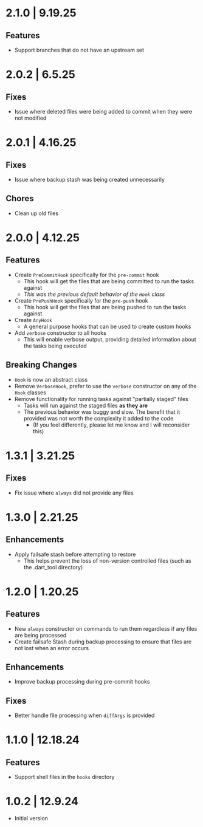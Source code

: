 <!--  -->

# 2.1.0 | 9.19.25

## Features

- Support branches that do not have an upstream set

# 2.0.2 | 6.5.25

## Fixes

- Issue where deleted files were being added to commit when they were not modified

# 2.0.1 | 4.16.25

## Fixes

- Issue where backup stash was being created unnecessarily

## Chores

- Clean up old files

# 2.0.0 | 4.12.25

## Features

- Create `PreCommitHook` specifically for the `pre-commit` hook
  - This hook will get the files that are being committed to run the tasks against
  - _This was the previous default behavior of the `Hook` class_
- Create `PrePushHook` specifically for the `pre-push` hook
  - This hook will get the files that are being pushed to run the tasks against
- Create `AnyHook`
  - A general purpose hooks that can be used to create custom hooks
- Add `verbose` constructor to all hooks
  - This will enable verbose output, providing detailed information about the tasks being executed

## Breaking Changes

- `Hook` is now an abstract class
- Remove `VerboseHook`, prefer to use the `verbose` constructor on any of the `Hook` classes
- Remove functionality for running tasks against "partially staged" files
  - Tasks will run against the staged files **as they are**
  - The previous behavior was buggy and slow. The benefit that it provided was not worth the complexity it added to the code
    - (If you feel differently, please let me know and I will reconsider this)

# 1.3.1 | 3.21.25

## Fixes

- Fix issue where `always` did not provide any files

# 1.3.0 | 2.21.25

## Enhancements

- Apply failsafe stash before attempting to restore
  - This helps prevent the loss of non-version controlled files (such as the .dart_tool directory)

# 1.2.0 | 1.20.25

## Features

- New `always` constructor on commands to run them regardless if any files are being processed
- Create failsafe Stash during backup processing to ensure that files are not lost when an error occurs

## Enhancements

- Improve backup processing during pre-commit hooks

## Fixes

- Better handle file processing when `diffArgs` is provided

# 1.1.0 | 12.18.24

## Features

- Support shell files in the `hooks` directory

# 1.0.2 | 12.9.24

- Initial version
